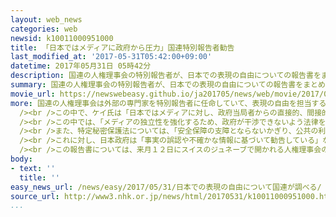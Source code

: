 ```yaml
---
layout: web_news
categories: web
newsid: k10011000951000
title: 「日本ではメディアに政府から圧力」国連特別報告者勧告
last_modified_at: '2017-05-31T05:42:00+09:00'
datetime: 2017年05月31日 05時42分
description: 国連の人権理事会の特別報告者が、日本での表現の自由についての報告書をまとめ、法律を改正してメディアの独立性を強化すべきだなどと勧告しましたが、日本政府は事実の誤認があるなどとして、報告書の内容を見直すよう求めています。
summary: 国連の人権理事会の特別報告者が、日本での表現の自由についての報告書をまとめ、法律を改正してメディアの独立性を強化すべきだなどと勧告しましたが、日本政府は事実の誤認があるなどとして、報告書の内容を見直すよう求めています。
movie_url: https://newswebeasy.github.io/ja201705/news/web/movie/2017/05/31/k10011000951000.mp4
more: 国連の人権理事会は外部の専門家を特別報告者に任命していて、表現の自由を担当するカリフォルニア大学教授のデービッド・ケイ氏が３０日、日本の表現の自由についての調査結果をまとめた報告書を公表しました。<br
  /><br />この中で、ケイ氏は「日本ではメディアに対し、政府当局者からの直接的、間接的な圧力がある」などとしたうえで、日本の民主主義をさらに強化するためだとして、６つの分野で勧告をしています。<br
  /><br />この中では、「メディアの独立性を強化するため、政府が干渉できないよう法律を改正すべきだ」として、放送法を一部見直すことなどを求めたほか、「慰安婦問題などでは、歴史の自由な解釈が行われるよう、政府が教科書の内容などに干渉するのを慎むべきだ」としています。<br
  /><br />また、特定秘密保護法については、「安全保障の支障とならないかぎり、公共の利益にかなう情報を広めた人が処罰されないよう、新たな規定を盛り込むべきだ」としています。<br
  /><br />これに対し、日本政府は「事実の誤認や不確かな情報に基づいて勧告している」などとして、報告書の内容を見直すよう求める文書を人権理事会に提出しました。<br
  /><br />この報告書については、来月１２日にスイスのジュネーブで開かれる人権理事会の会合で議論されます。
body:
- text: ''
  title: ''
easy_news_url: /news/easy/2017/05/31/日本での表現の自由について国連が調べる/
source_url: http://www3.nhk.or.jp/news/html/20170531/k10011000951000.html
...
```


